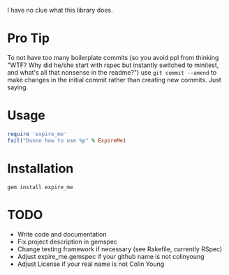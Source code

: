 I have no clue what this library does.

# Pro Tip

To not have too many boilerplate commits (so you avoid ppl from thinking "WTF?
Why did he/she start with rspec but instantly switched to minitest, and what's
all that nonsense in the readme?") use `git commit --amend` to make changes in
the initial commit rather than creating new commits. Just saying.

# Usage

``` ruby
require 'expire_me'
fail("Dunno how to use %p" % ExpireMe)
```

# Installation

    gem install expire_me

# TODO

* Write code and documentation
* Fix project description in gemspec
* Change testing framework if necessary (see Rakefile, currently RSpec)
* Adjust expire_me.gemspec if your github name is not colinyoung
* Adjust License if your real name is not Colin Young
